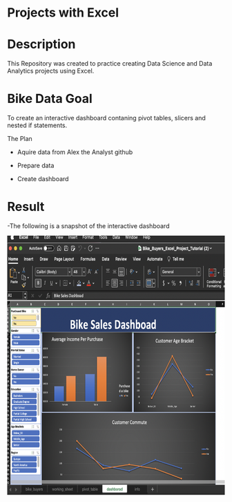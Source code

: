 # Projects with Excel
# Description 
This Repository was created to practice creating Data Science and Data Analytics projects using Excel.
# Bike Data Goal
To create an interactive dashboard contaning pivot tables, slicers and nested if statements.

The Plan
* Aquire data from Alex the Analyst github

* Prepare data

* Create dashboard

# Result 
-The following is a snapshot of the interactive dashboard

<img src="https://github.com/Yvette-Ibarra/excel_dashboards_n_more/blob/main/src/bike_dashboard_screenshot.png?raw=true" height="600" width="800" title="Bike dashboard">

